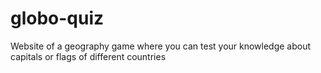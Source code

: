 # globo-quiz
Website of a geography game where you can test your knowledge about capitals or flags of different countries
